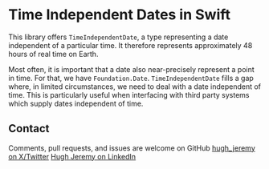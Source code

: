 # Time Independent Dates in Swift

This library offers `TimeIndependentDate`, a type representing a date
independent of a particular time. It therefore represents approximately 48
hours of real time on Earth.

Most often, it is important that a date also near-precisely represent a point
in time. For that, we have `Foundation.Date`. `TimeIndependentDate` fills a
gap where, in limited circumstances, we need to deal with a date independent
of time. This is particularly useful when interfacing with third party
systems which supply dates independent of time.

## Contact

Comments, pull requests, and issues are welcome on GitHub
[hugh_jeremy on X/Twitter](https://x.com/hugh_jeremy)
[Hugh Jeremy on LinkedIn](https://au.linkedin.com/in/hugh-jeremy-2932a140)
